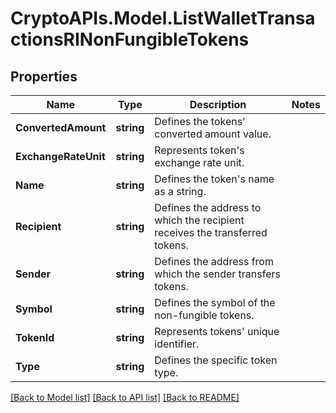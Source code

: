 # CryptoAPIs.Model.ListWalletTransactionsRINonFungibleTokens

## Properties

Name | Type | Description | Notes
------------ | ------------- | ------------- | -------------
**ConvertedAmount** | **string** | Defines the tokens&#39; converted amount value. | 
**ExchangeRateUnit** | **string** | Represents token&#39;s exchange rate unit. | 
**Name** | **string** | Defines the token&#39;s name as a string. | 
**Recipient** | **string** | Defines the address to which the recipient receives the transferred tokens. | 
**Sender** | **string** | Defines the address from which the sender transfers tokens. | 
**Symbol** | **string** | Defines the symbol of the non-fungible tokens. | 
**TokenId** | **string** | Represents tokens&#39; unique identifier. | 
**Type** | **string** | Defines the specific token type. | 

[[Back to Model list]](../README.md#documentation-for-models) [[Back to API list]](../README.md#documentation-for-api-endpoints) [[Back to README]](../README.md)

